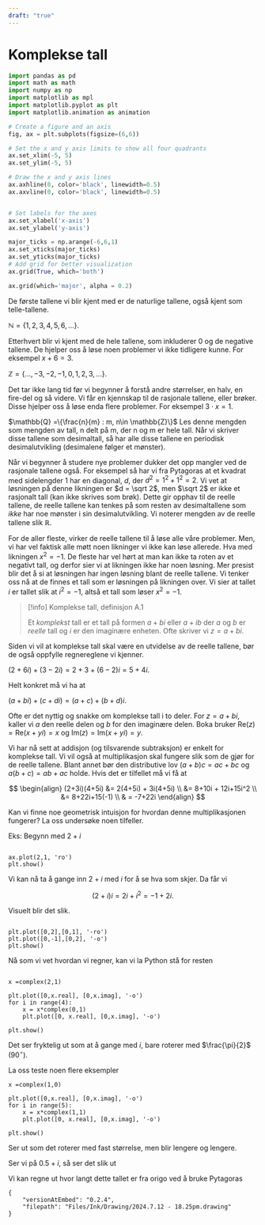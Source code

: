 ```yaml
---
draft: "true"
---
```


# Komplekse tall

```python {pre}
import pandas as pd
import math as math
import numpy as np
import matplotlib as mpl
import matplotlib.pyplot as plt
import matplotlib.animation as animation

# Create a figure and an axis
fig, ax = plt.subplots(figsize=(6,6))

# Set the x and y axis limits to show all four quadrants
ax.set_xlim(-5, 5)
ax.set_ylim(-5, 5)

# Draw the x and y axis lines
ax.axhline(0, color='black', linewidth=0.5)
ax.axvline(0, color='black', linewidth=0.5)


# Set labels for the axes
ax.set_xlabel('x-axis')
ax.set_ylabel('y-axis')

major_ticks = np.arange(-6,6,1)
ax.set_xticks(major_ticks)
ax.set_yticks(major_ticks)
# Add grid for better visualization
ax.grid(True, which='both')

ax.grid(which='major', alpha = 0.2)

```

De første tallene vi blir kjent med er de naturlige tallene, også kjent som telle-tallene.

$\mathbb{N} = \{1,2,3,4,5,6,\ldots\}$.

Etterhvert blir vi kjent med de hele tallene, som inkluderer 0 og de negative tallene. De hjelper oss å løse noen problemer vi ikke tidligere kunne. For eksempel $x + 6 = 3$. 

$\mathbb{Z} = \{\ldots, -3,-2,-1,0,1,2,3,\ldots\}$.

Det tar ikke lang tid før vi begynner å forstå andre størrelser, en halv, en fire-del og så videre. Vi får en kjennskap til de rasjonale tallene, eller brøker. Disse hjelper oss å løse enda flere problemer. For eksempel $3\cdot x = 1$.

$\mathbb{Q} =\{\frac{n}{m} : m, n\in \mathbb{Z}\}$
Les denne mengden som mengden av tall, n delt på m, der n og m er hele tall. Når vi skriver disse tallene som desimaltall, så har alle disse tallene en periodisk desimalutvikling (desimalene følger et mønster).

Når vi begynner å studere nye problemer dukker det opp mangler ved de rasjonale tallene også. For eksempel så har vi fra Pytagoras at et kvadrat med sidelengder 1 har en diagonal, $d$, der $d^2 =1^2+1^2 = 2$. Vi vet at løsningen på denne likningen er $d = \sqrt 2$, men $\sqrt 2$ er ikke et rasjonalt tall (kan ikke skrives som brøk). Dette gir opphav til de reelle tallene, de reelle tallene kan tenkes på som resten av desimaltallene som *ikke* har noe mønster i sin desimalutvikling. Vi noterer mengden av de reelle tallene slik $\mathbb{R}$. 

For de aller fleste, virker de reelle tallene til å løse alle våre problemer. Men, vi har vel faktisk alle møtt noen likninger vi ikke kan løse allerede. Hva med likningen $x^2 = -1$. De fleste har vel hørt at man kan ikke ta roten av et negativt tall, og derfor sier vi at likningen ikke har noen løsning. Mer presist blir det å si at løsningen har ingen løsning blant de reelle tallene. Vi tenker oss nå at de finnes et tall som er løsningen på likningen over. Vi sier at tallet $i$ er tallet slik at $i^2 = -1$, altså et tall som løser $x^2 = -1$. 

> [!info] Komplekse tall, definisjon A.1 
>  
>  Et *komplekst* tall er et tall på formen
>  $a+bi$ eller $a + ib$
>  der $a$ og $b$ er *reelle* tall og $i$ er den imaginære enheten.
>  Ofte skriver vi $z = a+bi$.

Siden vi vil at komplekse tall skal være en utvidelse av de reelle tallene, bør de også oppfylle regnereglene vi kjenner. 

$(2+6i) + (3-2i) = 2+3+(6-2)i = 5+4i$.

Helt konkret må vi ha at 

$(a+bi) +(c+di) = (a+c)+(b+d)i$.

Ofte er det nyttig og snakke om komplekse tall i to deler. For  $z=a+bi$, kaller vi $a$ den reelle delen og $b$ for den imaginære delen. Boka bruker $\text{Re}(z)=\text{Re}(x+yi)=x$ og $\text{Im}(z)=\text{Im}(x+yi)=y$.

Vi har nå sett at addisjon (og tilsvarende subtraksjon) er enkelt for komplekse tall. Vi vil også at multiplikasjon skal fungere slik som de gjør for de reelle tallene. Blant annet bør den distributive lov $(a+b)c =ac+bc$ og $a(b+c)=ab+ac$ holde. Hvis det er tilfellet må vi få at

$$
\begin{align} 
  (2+3i)(4+5i)  &= 2(4+5i) + 3i(4+5i) \\
  &= 8+10i + 12i+15i^2 \\
  &= 8+22i+15(-1) \\
  & = -7+22i 
\end{align} 
$$

Kan vi finne noe geometrisk intuisjon for hvordan denne multiplikasjonen fungerer? La oss undersøke noen tilfeller.

Eks: Begynn med $2+i$

```run-python

ax.plot(2,1, 'ro')
plt.show()
```

Vi kan nå ta å gange inn $2+i$ med $i$ for å se hva som skjer. Da får vi

$$
(2+i)i = 2i+ i^2 = -1+2i.
$$

Visuelt blir det slik. 

```run-python

plt.plot([0,2],[0,1], '-ro')
plt.plot([0,-1],[0,2], '-o')
plt.show()
```

Nå som vi vet hvordan vi regner, kan vi la Python stå for resten

```run-python

x =complex(2,1)

plt.plot([0,x.real], [0,x.imag], '-o')
for i in range(4):
    x = x*complex(0,1)
    plt.plot([0, x.real], [0,x.imag], '-o')

plt.show()

```

Det ser fryktelig ut som at å gange med $i$, bare roterer med $\frac{\pi}{2}$ ($90^\circ$). 

La oss teste noen flere eksempler

```run-python
x =complex(1,0)

plt.plot([0,x.real], [0,x.imag], '-o')
for i in range(5):
    x = x*complex(1,1)
    plt.plot([0, x.real], [0,x.imag], '-o')

plt.show()
```

Ser ut som det roterer med fast størrelse, men blir lengere og lengere.

Ser vi på $0.5+ i$, så ser det slik ut

Vi kan regne ut hvor langt dette tallet er fra origo ved å bruke Pytagoras

```handdrawn-ink
{
	"versionAtEmbed": "0.2.4",
	"filepath": "Files/Ink/Drawing/2024.7.12 - 18.25pm.drawing"
}
```
